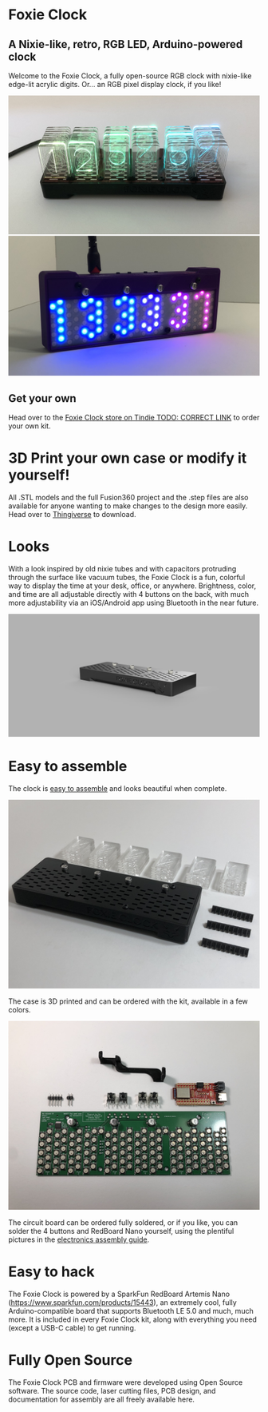 # Foxie Clock
## A Nixie-like, retro, RGB LED, Arduino-powered clock

Welcome to the Foxie Clock, a fully open-source RGB clock with nixie-like edge-lit acrylic digits. Or... an RGB pixel display clock, if you like!

![Foxie Clock Image](images/clock.jpg)
![Foxie Clock Pixel Display](images/pixel_display.jpg)

## Get your own
Head over to the [Foxie Clock store on Tindie TODO: CORRECT LINK](www.tindie.com) to order your own kit.

# 3D Print your own case or modify it yourself!
All .STL models and the full Fusion360 project and the .step files are also available for anyone wanting to make changes to the design more easily. Head over to [Thingiverse](https://www.thingiverse.com/thing:4114349) to download.

# Looks
With a look inspired by old nixie tubes and with capacitors protruding through the surface like vacuum tubes, the Foxie Clock is a fun, colorful way to display the time at your desk, office, or anywhere. Brightness, color, and time are all adjustable directly with 4 buttons on the back, with much more adjustability via an iOS/Android app using Bluetooth in the near future.

![Foxie Clock Case Render Image2](images/case_render2.png)

# Easy to assemble
The clock is [easy to assemble](ASSEMBLY.md) and looks beautiful when complete.

![Foxie Clock Case Assembled](images/digits_step3.jpg)

The case is 3D printed and can be ordered with the kit, available in a few colors.

![Foxie Clock Case Assembly](images/assembly_step0.jpg)

The circuit board can be ordered fully soldered, or if you like, you can solder the 4 buttons and RedBoard Nano yourself, using the plentiful pictures in the [electronics assembly guide](ELECTRONICS.md).

# Easy to hack
The Foxie Clock is powered by a SparkFun RedBoard Artemis Nano (https://www.sparkfun.com/products/15443), an extremely cool, fully Arduino-compatible board that supports Bluetooth LE 5.0 and much, much more. It is included in every Foxie Clock kit, along with everything you need (except a USB-C cable) to get running.

# Fully Open Source
The Foxie Clock PCB and firmware were developed using Open Source software. The source code, laser cutting files, PCB design, and documentation for assembly are all freely available here.
